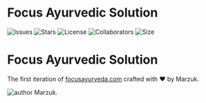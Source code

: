 # Focus Ayurvedic Solution


 
![Issues](https://img.shields.io/github/issues/bgrgv/toruDoc)
![Stars](https://img.shields.io/github/stars/bgrgv/toruDoc)
![License](https://img.shields.io/github/license/bgrgv/toruDoc)
![Collaborators](https://img.shields.io/badge/collaborators-2-red)
![Size](https://img.shields.io/github/repo-size/bgrgv/toruDoc)


<h1 align="">
Focus Ayurvedic Solution
</h1>
<p align="">
The first iteration of <a href="https://srmiic.com" target="_blank">focusayurveda.com</a> crafted with &hearts; by Marzuk.
</p>
<p align="">
    <img src="https://img.shields.io/badge/author-Marzuk-orange" alt="author Marzuk."/>
</p>
<!-- 
## 🚨 Forking this repo
Many people have contacted me asking if they can use this code for their own websites. The answer to that question is usually "yes", with attribution. There are some cases, such as using this code for a business or something that is greater than a personal project, that we may be less comfortable saying yes to. If in doubt, please don't hesitate to ask us.

We value keeping this site open source, but as you all know, _**plagiarism is bad**_. We spent a non-negligible amount of effort developing, designing, and trying to perfect this iteration of our website, and we are proud of it! All we ask is to not claim this effort as your own. --> 